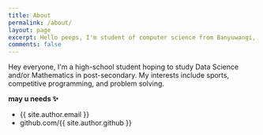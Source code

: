 ```yaml
---
title: About
permalink: /about/
layout: page
excerpt: Hello peeps, I'm student of computer science from Banyuwangi, living in Jogjakarta. This blog for documentation about my programming journey, running on jekyll, hosting on netlify and using my own simple theme.
comments: false
---
```


Hey everyone, I'm a high-school student hoping to study Data Science and/or Mathematics in post-secondary. My interests include sports, competitive programming, and problem solving.


**may u needs ✨**

- {{ site.author.email }}
- github.com/{{ site.author.github }}
